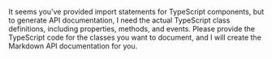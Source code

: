 It seems you've provided import statements for TypeScript components, but to generate API documentation, I need the actual TypeScript class definitions, including properties, methods, and events. Please provide the TypeScript code for the classes you want to document, and I will create the Markdown API documentation for you.
